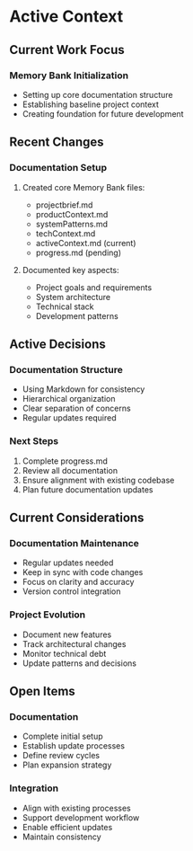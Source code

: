 # Active Context

## Current Work Focus

### Memory Bank Initialization

- Setting up core documentation structure
- Establishing baseline project context
- Creating foundation for future development

## Recent Changes

### Documentation Setup

1. Created core Memory Bank files:

    - projectbrief.md
    - productContext.md
    - systemPatterns.md
    - techContext.md
    - activeContext.md (current)
    - progress.md (pending)

2. Documented key aspects:
    - Project goals and requirements
    - System architecture
    - Technical stack
    - Development patterns

## Active Decisions

### Documentation Structure

- Using Markdown for consistency
- Hierarchical organization
- Clear separation of concerns
- Regular updates required

### Next Steps

1. Complete progress.md
2. Review all documentation
3. Ensure alignment with existing codebase
4. Plan future documentation updates

## Current Considerations

### Documentation Maintenance

- Regular updates needed
- Keep in sync with code changes
- Focus on clarity and accuracy
- Version control integration

### Project Evolution

- Document new features
- Track architectural changes
- Monitor technical debt
- Update patterns and decisions

## Open Items

### Documentation

- Complete initial setup
- Establish update processes
- Define review cycles
- Plan expansion strategy

### Integration

- Align with existing processes
- Support development workflow
- Enable efficient updates
- Maintain consistency
